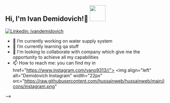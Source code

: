 <h2> Hi, I'm Ivan Demidovich!👋 <img src="https://s.tvurl.co/img/get/6c13aa99-2ee2-4354-b652-ade900a5d3cd/2.png" width="50"></h2>

[![Linkedin: ivandemidovich](https://img.shields.io/badge/-ivandemidovich-blue?style=flat-square&logo=Linkedin&logoColor=white&link=https://www.linkedin.com/in/ivan-demidovich/)](https://www.linkedin.com/in/ivan-demidovich/)

- 🔭 I’m currently working on water supply system
- 🌱 I’m currently learning qa stuff
- 👯 I'm looking to collaborate with company which give me the opportunity to achieve all my capabilities 
- 📫 How to reach me: you can find my in href="https://www.instagram.com/vano9313//">
  <img align="left" alt="Demidovich Instagram" width="22px" src="https://raw.githubusercontent.com/hussainweb/hussainweb/main/icons/instagram.png"

-->

